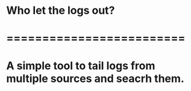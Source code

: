 # Who let the logs out?
# =========================
# A simple tool to tail logs from multiple sources and seacrh them.